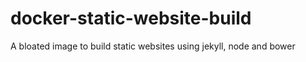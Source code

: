 # docker-static-website-build
A bloated image to build static websites using jekyll, node and bower
